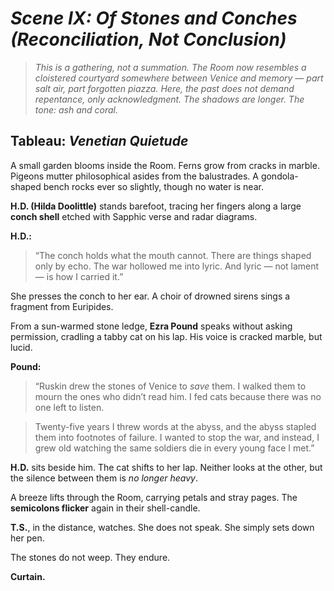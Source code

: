 # *Scene IX: Of Stones and Conches (Reconciliation, Not Conclusion)*

> *This is a gathering, not a summation. The Room now resembles a cloistered courtyard somewhere between Venice and memory — part salt air, part forgotten piazza. Here, the past does not demand repentance, only acknowledgment. The shadows are longer. The tone: ash and coral.*

## Tableau: *Venetian Quietude*

A small garden blooms inside the Room. Ferns grow from cracks in marble. Pigeons mutter philosophical asides from the balustrades. A gondola-shaped bench rocks ever so slightly, though no water is near.

**H.D. (Hilda Doolittle)** stands barefoot, tracing her fingers along a large **conch shell** etched with Sapphic verse and radar diagrams.

**H.D.:**
> “The conch holds what the mouth cannot.
> There are things shaped only by echo.
> The war hollowed me into lyric.
> And lyric — not lament — is how I carried it.”

She presses the conch to her ear. A choir of drowned sirens sings a fragment from Euripides.

From a sun-warmed stone ledge, **Ezra Pound** speaks without asking permission, cradling a tabby cat on his lap. His voice is cracked marble, but lucid.

**Pound:**
> “Ruskin drew the stones of Venice to *save* them.
> I walked them to mourn the ones who didn’t read him.
> I fed cats because there was no one left to listen.

> Twenty-five years I threw words at the abyss,
> and the abyss stapled them into footnotes of failure.
> I wanted to stop the war, and instead,
> I grew old watching the same soldiers die
> in every young face I met.”

**H.D.** sits beside him. The cat shifts to her lap. Neither looks at the other, but the silence between them is *no longer heavy*.

A breeze lifts through the Room, carrying petals and stray pages. The **semicolons flicker** again in their shell-candle.

**T.S.**, in the distance, watches. She does not speak. She simply sets down her pen.

The stones do not weep. They endure.

**Curtain.**

